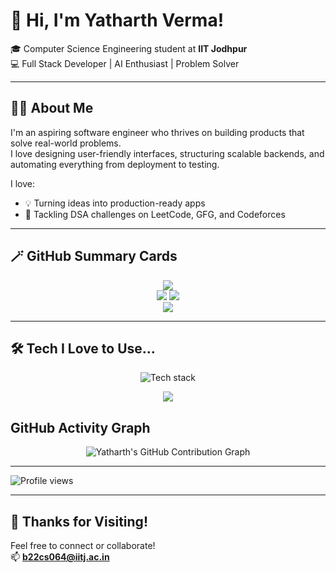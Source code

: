 # 👋 Hi, I'm Yatharth Verma!

🎓 Computer Science Engineering student at **IIT Jodhpur**  
💻 Full Stack Developer | AI Enthusiast | Problem Solver

---

## 🙋‍♀️ About Me

I'm an aspiring software engineer who thrives on building products that solve real-world problems.  
I love designing user-friendly interfaces, structuring scalable backends, and automating everything from deployment to testing.

I love:
- 💡 Turning ideas into production-ready apps  
- 🧠 Tackling DSA challenges on LeetCode, GFG, and Codeforces

---


## 🪄 GitHub Summary Cards

<p align="center">
  <img src="https://github-profile-summary-cards.vercel.app/api/cards/profile-details?username=yatharth0512-iitj&theme=tokyonight" />
  <br/>
  <img src="https://github-profile-summary-cards.vercel.app/api/cards/repos-per-language?username=yatharth0512-iitj&theme=tokyonight" />
  <img src="https://github-profile-summary-cards.vercel.app/api/cards/most-commit-language?username=Ananya0104&theme=tokyonight" />
  <br/>
  <img src="https://github-profile-summary-cards.vercel.app/api/cards/productive-time?username=yatharth0512-iitj&theme=tokyonight&utcOffset=+5.5" />
</p>

---

## 🛠 Tech I Love to Use...

<p align="center">
  <img src="https://skillicons.dev/icons?i=c,cpp,go,aws,react,nextjs,dynamodb,js,ts,nodejs,html,css,figma,python&theme=light" alt="Tech stack" />
</p>
<p align="center">
  <img src="https://readme-typing-svg.demolab.com?font=Fira+Code&weight=500&size=24&pause=1000&color=00008B&center=true&vCenter=true&width=700&lines=I+love+building+with+Golang,+React+%26+AWS+Lambda;Designing+clean+UIs+with+Next.js,+Figma+%26+CSS;Solving+DSA+with+C%2B%2B+and+Python;Exploring+AI+%2F+RAG+%2F+LLMs;Debugging+%26+automating+everything!" />
</p>

## GitHub Activity Graph

<p align="center">
  <img src="https://github-readme-activity-graph.vercel.app/graph?username=yatharth0512-iitj&bg_color=ffffff&color=000000&line=00008B&point=999999&area=true&area_color=e6ecff&hide_border=true" alt="Yatharth's GitHub Contribution Graph" />
</p>

---

![Profile views](https://komarev.com/ghpvc/?username=yatharth0512-iitj&label=Profile%20Views&color=00008B&style=flat)

---

## 🙏 Thanks for Visiting!

Feel free to connect or collaborate!  
📫 **b22cs064@iitj.ac.in**
